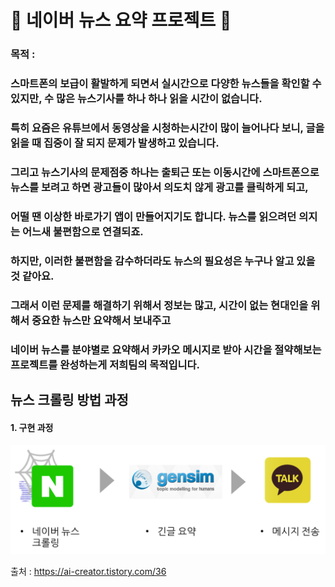 # 📰 네이버 뉴스 요약 프로젝트 📝

### 목적 : 
### 스마트폰의 보급이 활발하게 되면서 실시간으로 다양한 뉴스들을 확인할 수 있지만, 수 많은 뉴스기사를 하나 하나 읽을 시간이 없습니다.
### 특히 요즘은 유튜브에서 동영상을 시청하는시간이 많이 늘어나다 보니, 글을 읽을 때 집중이 잘 되지 문제가 발생하고 있습니다.
### 그리고 뉴스기사의 문제점중 하나는 출퇴근 또는 이동시간에 스마트폰으로 뉴스를 보려고 하면 광고들이 많아서 의도치 않게 광고를 클릭하게 되고,
### 어떨 땐 이상한 바로가기 앱이 만들어지기도 합니다. 뉴스를 읽으려던 의지는 어느새 불편함으로 연결되죠.
### 하지만, 이러한 불편함을 감수하더라도 뉴스의 필요성은 누구나 알고 있을 것 같아요.
### 그래서 이런 문제를 해결하기 위해서 정보는 많고, 시간이 없는 현대인을 위해서 중요한 뉴스만 요약해서 보내주고
### 네이버 뉴스를 분야별로 요약해서 카카오 메시지로 받아 시간을 절약해보는 프로젝트를 완성하는게 저희팀의 목적입니다.

## 뉴스 크롤링 방법 과정

#### 1. 구현 과정

![구현순서](https://github.com/seunggyo9/open_source/blob/master/image/%EA%B5%AC%ED%98%84%EC%88%9C%EC%84%9C.png)

출처 : <https://ai-creator.tistory.com/36>

